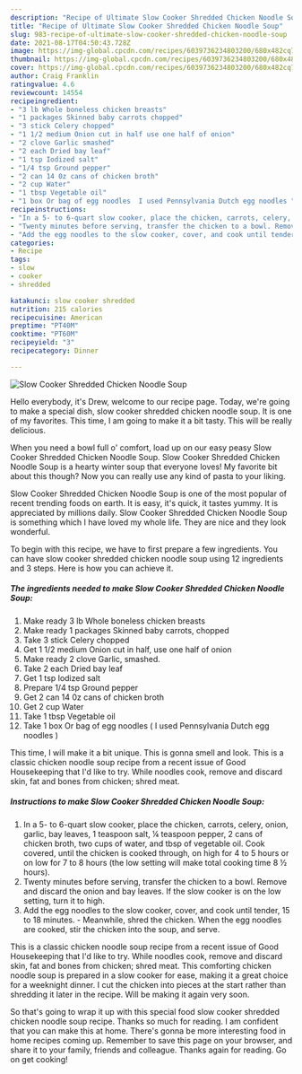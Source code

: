 ```yaml
---
description: "Recipe of Ultimate Slow Cooker Shredded Chicken Noodle Soup"
title: "Recipe of Ultimate Slow Cooker Shredded Chicken Noodle Soup"
slug: 983-recipe-of-ultimate-slow-cooker-shredded-chicken-noodle-soup
date: 2021-08-17T04:50:43.728Z
image: https://img-global.cpcdn.com/recipes/6039736234803200/680x482cq70/slow-cooker-shredded-chicken-noodle-soup-recipe-main-photo.jpg
thumbnail: https://img-global.cpcdn.com/recipes/6039736234803200/680x482cq70/slow-cooker-shredded-chicken-noodle-soup-recipe-main-photo.jpg
cover: https://img-global.cpcdn.com/recipes/6039736234803200/680x482cq70/slow-cooker-shredded-chicken-noodle-soup-recipe-main-photo.jpg
author: Craig Franklin
ratingvalue: 4.6
reviewcount: 14554
recipeingredient:
- "3 lb Whole boneless chicken breasts"
- "1 packages Skinned baby carrots chopped"
- "3 stick Celery chopped"
- "1 1/2 medium Onion cut in half use one half of onion"
- "2 clove Garlic smashed"
- "2 each Dried bay leaf"
- "1 tsp Iodized salt"
- "1/4 tsp Ground pepper"
- "2 can 14 0z cans of chicken broth"
- "2 cup Water"
- "1 tbsp Vegetable oil"
- "1 box Or bag of egg noodles  I used Pennsylvania Dutch egg noodles "
recipeinstructions:
- "In a 5- to 6-quart slow cooker, place the chicken, carrots, celery, onion, garlic, bay leaves, 1 teaspoon salt, ¼ teaspoon pepper, 2 cans of chicken broth, two cups of water, and tbsp of vegetable oil. Cook covered, until the chicken is cooked through, on high for 4 to 5 hours or on low for 7 to 8 hours (the low setting will make total cooking time 8 ½ hours)."
- "Twenty minutes before serving, transfer the chicken to a bowl. Remove and discard the onion and bay leaves. If the slow cooker is on the low setting, turn it to high."
- "Add the egg noodles to the slow cooker, cover, and cook until tender, 15 to 18 minutes. Meanwhile, shred the chicken. When the egg noodles are cooked, stir the chicken into the soup, and serve."
categories:
- Recipe
tags:
- slow
- cooker
- shredded

katakunci: slow cooker shredded 
nutrition: 215 calories
recipecuisine: American
preptime: "PT40M"
cooktime: "PT60M"
recipeyield: "3"
recipecategory: Dinner

---
```



![Slow Cooker Shredded Chicken Noodle Soup](https://img-global.cpcdn.com/recipes/6039736234803200/680x482cq70/slow-cooker-shredded-chicken-noodle-soup-recipe-main-photo.jpg)

Hello everybody, it's Drew, welcome to our recipe page. Today, we're going to make a special dish, slow cooker shredded chicken noodle soup. It is one of my favorites. This time, I am going to make it a bit tasty. This will be really delicious.

When you need a bowl full o&#39; comfort, load up on our easy peasy Slow Cooker Shredded Chicken Noodle Soup. Slow Cooker Shredded Chicken Noodle Soup is a hearty winter soup that everyone loves! My favorite bit about this though? Now you can really use any kind of pasta to your liking.

Slow Cooker Shredded Chicken Noodle Soup is one of the most popular of recent trending foods on earth. It is easy, it's quick, it tastes yummy. It is appreciated by millions daily. Slow Cooker Shredded Chicken Noodle Soup is something which I have loved my whole life. They are nice and they look wonderful.


To begin with this recipe, we have to first prepare a few ingredients. You can have slow cooker shredded chicken noodle soup using 12 ingredients and 3 steps. Here is how you can achieve it.

<!--inarticleads1-->

##### The ingredients needed to make Slow Cooker Shredded Chicken Noodle Soup:

1. Make ready 3 lb Whole boneless chicken breasts
1. Make ready 1 packages Skinned baby carrots, chopped
1. Take 3 stick Celery chopped
1. Get 1 1/2 medium Onion cut in half, use one half of onion
1. Make ready 2 clove Garlic, smashed.
1. Take 2 each Dried bay leaf
1. Get 1 tsp Iodized salt
1. Prepare 1/4 tsp Ground pepper
1. Get 2 can 14 0z cans of chicken broth
1. Get 2 cup Water
1. Take 1 tbsp Vegetable oil
1. Take 1 box Or bag of egg noodles ( I used Pennsylvania Dutch egg noodles )


This time, I will make it a bit unique. This is gonna smell and look. This is a classic chicken noodle soup recipe from a recent issue of Good Housekeeping that I&#39;d like to try. While noodles cook, remove and discard skin, fat and bones from chicken; shred meat. 

<!--inarticleads2-->

##### Instructions to make Slow Cooker Shredded Chicken Noodle Soup:

1. In a 5- to 6-quart slow cooker, place the chicken, carrots, celery, onion, garlic, bay leaves, 1 teaspoon salt, ¼ teaspoon pepper, 2 cans of chicken broth, two cups of water, and tbsp of vegetable oil. Cook covered, until the chicken is cooked through, on high for 4 to 5 hours or on low for 7 to 8 hours (the low setting will make total cooking time 8 ½ hours).
1. Twenty minutes before serving, transfer the chicken to a bowl. Remove and discard the onion and bay leaves. If the slow cooker is on the low setting, turn it to high.
1. Add the egg noodles to the slow cooker, cover, and cook until tender, 15 to 18 minutes. - Meanwhile, shred the chicken. When the egg noodles are cooked, stir the chicken into the soup, and serve.


This is a classic chicken noodle soup recipe from a recent issue of Good Housekeeping that I&#39;d like to try. While noodles cook, remove and discard skin, fat and bones from chicken; shred meat. This comforting chicken noodle soup is prepared in a slow cooker for ease, making it a great choice for a weeknight dinner. I cut the chicken into pieces at the start rather than shredding it later in the recipe. Will be making it again very soon. 

So that's going to wrap it up with this special food slow cooker shredded chicken noodle soup recipe. Thanks so much for reading. I am confident that you can make this at home. There's gonna be more interesting food in home recipes coming up. Remember to save this page on your browser, and share it to your family, friends and colleague. Thanks again for reading. Go on get cooking!
